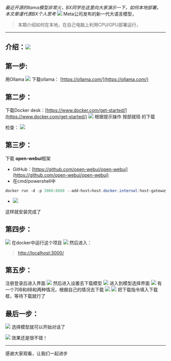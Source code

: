 *最近开源的llama模型非常火，BX同学在这里向大家演示一下，如何本地部署。
本文章谨代表BX个人思考*
![](https://img-blog.csdnimg.cn/img_convert/d5579fdc214175ec5def64be541fe90c.png#id=grVJ0&originHeight=1347&originWidth=2560&originalType=binary&ratio=1&rotation=0&showTitle=false&status=done&style=none&title=)
Meta公司发布的新一代大语言模型，

> 本期介绍如何在本地，在自己电脑上利用CPU/GPU部署运行，


---

## 介绍：![](https://img-blog.csdnimg.cn/img_convert/e72b8308f37ee3ae6948e5df180e3c0f.png#id=bDwKL&originHeight=360&originWidth=905&originalType=binary&ratio=1&rotation=0&showTitle=false&status=done&style=none&title=)

## 第一步:

用Ollama
![](https://img-blog.csdnimg.cn/img_convert/507714cc2df9d58a9960bab72c077888.png#id=VHDME&originHeight=97&originWidth=79&originalType=binary&ratio=1&rotation=0&showTitle=false&status=done&style=none&title=)
下载ollama：
[https://ollama.com/](https://ollama.com/)

## 第二步：

下载Docker desk：[https://www.docker.com/get-started/](https://www.docker.com/get-started/)
![](https://img-blog.csdnimg.cn/img_convert/cb051fcc3754963e21c8233ad6c8b7e1.png#id=aKG8s&originHeight=1347&originWidth=2560&originalType=binary&ratio=1&rotation=0&showTitle=false&status=done&style=none&title=)
根据提示操作 按部就班 的下载

检查：
![](https://img-blog.csdnimg.cn/img_convert/cfbb8bac824eba12412c69929510f43f.png#id=vC13W&originHeight=1194&originWidth=1730&originalType=binary&ratio=1&rotation=0&showTitle=false&status=done&style=none&title=)

## 第三步：

下载 **open-webui**框架

- GitHub：[https://github.com/open-webui/open-webui](https://github.com/open-webui/open-webui)
- 在cmd/powershell中

```powershell
docker run -d -p 3000:8080 --add-host=host.docker.internal:host-gateway -v open-webui:/app/backend/data --name open-webui --restart always ghcr.io/open-webui/open-webui:main
```

- ![](https://img-blog.csdnimg.cn/img_convert/541f12623767836644ea9d0303617318.png#id=jvT8q&originHeight=745&originWidth=1730&originalType=binary&ratio=1&rotation=0&showTitle=false&status=done&style=none&title=)

这样就安装完成了

## 第四步：

![](https://img-blog.csdnimg.cn/img_convert/1c2566982a75864b582d127fef60ad05.png#id=SVSYH&originHeight=1080&originWidth=1905&originalType=binary&ratio=1&rotation=0&showTitle=false&status=done&style=none&title=)
在docker中运行这个项目
![](https://img-blog.csdnimg.cn/img_convert/adcb260d9f4454b2040d65a5ca7f6ce7.png#id=PRYgy&originHeight=1080&originWidth=1905&originalType=binary&ratio=1&rotation=0&showTitle=false&status=done&style=none&title=)
然后进入：

> [http://localhost:3000/](http://localhost:3000/)


## 第五步：

注册登录后进入界面
![](https://img-blog.csdnimg.cn/img_convert/35b546eae9fa0e368099fc434027d5ef.png#id=RW4Xl&originHeight=1347&originWidth=2560&originalType=binary&ratio=1&rotation=0&showTitle=false&status=done&style=none&title=)
然后进入设置去下载模型
![](https://img-blog.csdnimg.cn/img_convert/c3dd10ec93b534faf88af7a08ffb9aa4.png#id=aLPZB&originHeight=1347&originWidth=2560&originalType=binary&ratio=1&rotation=0&showTitle=false&status=done&style=none&title=)
进入到模型选择界面
![](https://img-blog.csdnimg.cn/img_convert/fcdca4ef130fa5f756e32c2697874553.png#id=dgie1&originHeight=1347&originWidth=2560&originalType=binary&ratio=1&rotation=0&showTitle=false&status=done&style=none&title=)
有一个70B和8B和两种情况，根据自己的情况去下载
![](https://img-blog.csdnimg.cn/img_convert/c3677263a2f41e9bbcd592fa31bccbf4.png#id=H19bc&originHeight=1347&originWidth=2560&originalType=binary&ratio=1&rotation=0&showTitle=false&status=done&style=none&title=)
![](https://img-blog.csdnimg.cn/img_convert/b665a73a538bfc367130b87e182e18b3.png#id=NgGu4&originHeight=1347&originWidth=2560&originalType=binary&ratio=1&rotation=0&showTitle=false&status=done&style=none&title=)
把下载指令填入下载框，等待下载就行了

## 最后一步：

![](https://img-blog.csdnimg.cn/img_convert/adeff994110e45786c6b1d4c69ecc8c1.png#id=FwD17&originHeight=1347&originWidth=2560&originalType=binary&ratio=1&rotation=0&showTitle=false&status=done&style=none&title=)
选择模型就可以开始对话了

![](https://img-blog.csdnimg.cn/img_convert/5d9e15b7a153a9df8db1ad23bdd01482.png#id=P98cS&originHeight=1347&originWidth=2560&originalType=binary&ratio=1&rotation=0&showTitle=false&status=done&style=none&title=)
效果还是很不错！

---

感谢大家观看，让我们一起进步
